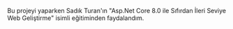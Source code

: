 Bu projeyi yaparken Sadık Turan'ın "Asp.Net Core 8.0 ile Sıfırdan İleri Seviye Web Geliştirme" isimli eğitiminden faydalandım.
